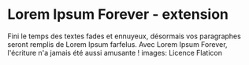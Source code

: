 # Lorem Ipsum Forever - extension 
Fini le temps des textes fades et ennuyeux, désormais vos paragraphes seront remplis de Lorem Ipsum farfelus. Avec Lorem Ipsum Forever, l'écriture n'a jamais été aussi amusante !
images:  Licence Flaticon
